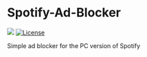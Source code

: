 # Spotify-Ad-Blocker
![](https://img.shields.io/github/downloads/theasern/Spotify-Ad-Blocker/total.svg?style=flat)
[![License](https://img.shields.io/badge/License-BSD%203--Clause-orange.svg)](https://opensource.org/licenses/BSD-3-Clause)

Simple ad blocker for the PC version of Spotify
